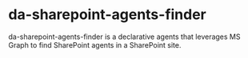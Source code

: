 # da-sharepoint-agents-finder
da-sharepoint-agents-finder is a declarative agents that leverages MS Graph to find SharePoint agents in a SharePoint site.
